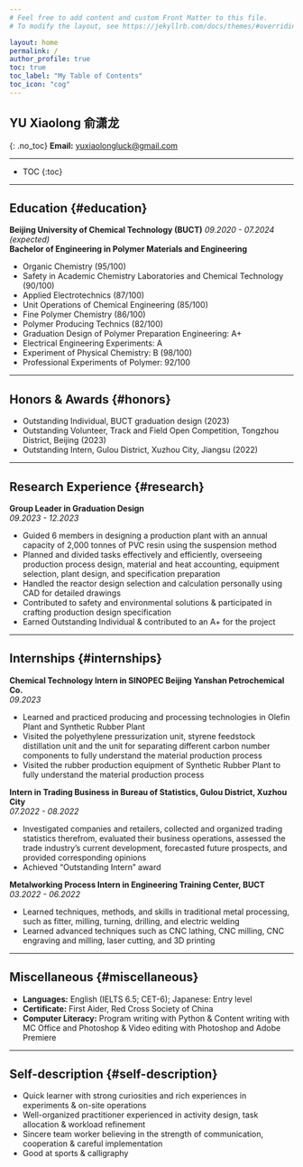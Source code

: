 ```yaml
---
# Feel free to add content and custom Front Matter to this file.
# To modify the layout, see https://jekyllrb.com/docs/themes/#overriding-theme-defaults

layout: home
permalink: /
author_profile: true
toc: true
toc_label: "My Table of Contents"
toc_icon: "cog"
---
```


## YU Xiaolong 俞潇龙
{: .no_toc}
**Email:** [yuxiaolongluck@gmail.com](mailto:yuxiaolongluck@gmail.com)

---

- TOC
{:toc}

---

## Education {#education}
**Beijing University of Chemical Technology (BUCT)**  *09.2020 - 07.2024 (expected)*  
**Bachelor of Engineering in Polymer Materials and Engineering**

- Organic Chemistry (95/100)
- Safety in Academic Chemistry Laboratories and Chemical Technology (90/100)
- Applied Electrotechnics (87/100)
- Unit Operations of Chemical Engineering (85/100)
- Fine Polymer Chemistry (86/100)
- Polymer Producing Technics (82/100)
- Graduation Design of Polymer Preparation Engineering: A+
- Electrical Engineering Experiments: A
- Experiment of Physical Chemistry: B (98/100)
- Professional Experiments of Polymer: 92/100

---

## Honors & Awards {#honors}
- Outstanding Individual, BUCT graduation design (2023)
- Outstanding Volunteer, Track and Field Open Competition, Tongzhou District, Beijing (2023)
- Outstanding Intern, Gulou District, Xuzhou City, Jiangsu (2022)

---

## Research Experience {#research}
**Group Leader in Graduation Design**  
*09.2023 - 12.2023*

- Guided 6 members in designing a production plant with an annual capacity of 2,000 tonnes of PVC resin using the suspension method
- Planned and divided tasks effectively and efficiently, overseeing production process design, material and heat accounting, equipment selection, plant design, and specification preparation
- Handled the reactor design selection and calculation personally using CAD for detailed drawings
- Contributed to safety and environmental solutions & participated in crafting production design specification
- Earned Outstanding Individual & contributed to an A+ for the project

---

## Internships {#internships}
**Chemical Technology Intern in SINOPEC Beijing Yanshan Petrochemical Co.**  
*09.2023*

- Learned and practiced producing and processing technologies in Olefin Plant and Synthetic Rubber Plant
- Visited the polyethylene pressurization unit, styrene feedstock distillation unit and the unit for separating different carbon number components to fully understand the material production process
- Visited the rubber production equipment of Synthetic Rubber Plant to fully understand the material production process

**Intern in Trading Business in Bureau of Statistics, Gulou District, Xuzhou City**  
*07.2022 - 08.2022*

- Investigated companies and retailers, collected and organized trading statistics therefrom, evaluated their business operations, assessed the trade industry’s current development, forecasted future prospects, and provided corresponding opinions
- Achieved “Outstanding Intern” award

**Metalworking Process Intern in Engineering Training Center, BUCT**  
*03.2022 - 06.2022*

- Learned techniques, methods, and skills in traditional metal processing, such as fitter, milling, turning, drilling, and electric welding
- Learned advanced techniques such as CNC lathing, CNC milling, CNC engraving and milling, laser cutting, and 3D printing

---

## Miscellaneous {#miscellaneous}
- **Languages:** English (IELTS 6.5; CET-6); Japanese: Entry level
- **Certificate:** First Aider, Red Cross Society of China
- **Computer Literacy:** Program writing with Python & Content writing with MC Office and Photoshop & Video editing with Photoshop and Adobe Premiere

---

## Self-description {#self-description}
- Quick learner with strong curiosities and rich experiences in experiments & on-site operations
- Well-organized practitioner experienced in activity design, task allocation & workload refinement
- Sincere team worker believing in the strength of communication, cooperation & careful implementation
- Good at sports & calligraphy
